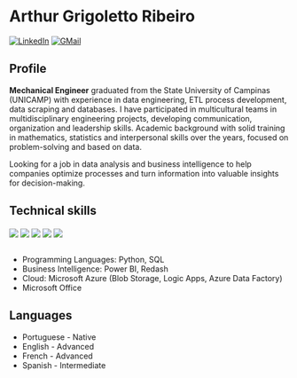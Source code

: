 # Arthur Grigoletto Ribeiro

[![LinkedIn](https://img.shields.io/badge/LinkedIn-0077B5?style=for-the-badge&logo=linkedin&logoColor=white)](https://www.linkedin.com/in/arthurgrigolettoribeiro/) [![GMail](https://img.shields.io/badge/Gmail-D14836?style=for-the-badge&logo=gmail&logoColor=white)](mailto:arthurgrigoletto@gmail.com)

## Profile
  
**Mechanical Engineer** graduated from the State University of Campinas (UNICAMP) with experience in data engineering, ETL process development, data scraping and databases. I have participated in multicultural teams in multidisciplinary engineering projects, developing communication, organization and leadership skills. Academic background with solid training in mathematics, statistics and interpersonal skills over the years, focused on problem-solving and based on data.

Looking for a job in data analysis and business intelligence to help companies optimize processes and turn information into valuable insights for decision-making.

## Technical skills
<!-- Ferramentas -->
<div style="display: inline_block">
  <img align="center" src="https://img.shields.io/badge/Python-FFD43B?style=for-the-badge&logo=python&logoColor=blue" />
  <img align="center" src="https://img.shields.io/badge/PostgreSQL-316192?style=for-the-badge&logo=postgresql&logoColor=white" />
  <img align="center" src="https://img.shields.io/badge/Jupyter-F37626.svg?&style=for-the-badge&logo=Jupyter&logoColor=white" />
  <img align="center" src="https://img.shields.io/badge/Pandas-2C2D72?style=for-the-badge&logo=pandas&logoColor=white" />
  <img align="center" src="https://img.shields.io/badge/microsoft%20azure-0089D6?style=for-the-badge&logo=microsoft-azure&logoColor=white" />


</div>

<br/>

<!-- Skills -->
- Programming Languages: Python, SQL
- Business Intelligence: Power BI, Redash
- Cloud: Microsoft Azure (Blob Storage, Logic Apps, Azure Data Factory)
- Microsoft Office

## Languages
<!-- Languages -->
- Portuguese - Native
- English - Advanced
- French - Advanced
- Spanish - Intermediate
